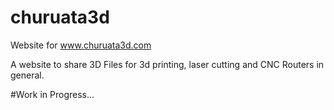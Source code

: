 # churuata3d
Website for www.churuata3d.com

A website to share 3D Files for 3d printing, laser cutting and CNC Routers in general.

#Work in Progress...
